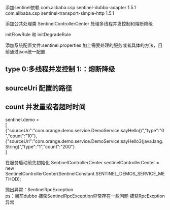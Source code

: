 添加sentinel依赖
<dependency>
    <groupId>com.alibaba.csp</groupId>
    <artifactId>sentinel-dubbo-adapter</artifactId>
    <version>1.5.1</version>
</dependency>
<dependency>
    <groupId>com.alibaba.csp</groupId>
    <artifactId>sentinel-transport-simple-http</artifactId>
    <version>1.5.1</version>
</dependency>


添加公共处理类
SentinelControllerCenter
处理多线程并发控制和熔断降级

initFlowRule 和 initDegradeRule


添加系统配置文件:sentinel.properties 
加上需要处理的服务或者具体的方法，目前通过json统一配置


## type 0:多线程并发控制  1:：熔断降级
## sourceUri 配置的路径
## count 并发量或者超时时间
sentinel.demo =\
  [\
   {"sourceUri":"com.orange.demo.service.DemoService:sayHello()","type":"0","count":"10"},\
   {"sourceUri":"com.orange.demo.service.DemoService:sayHello3(java.lang.String)","type":"1","count":"200"} \
  ]
  
在服务启动前先初始化
SentinelControllerCenter sentinelControllerCenter = new SentinelControllerCenter(SentinelConstant.SENTINEL_DEMOS_SERVICE_METHOD);

抛出异常：SentinelRpcException  
ps：目前dubbo 捕获SentinelRpcException异常存在一些问题
    捕获RpcExcption异常




